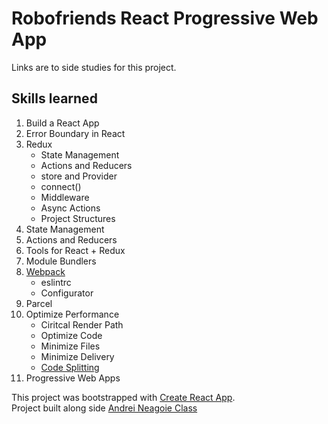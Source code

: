 # Robofriends React Progressive Web App
Links are to side studies for this project.

## Skills learned
1. Build a React App
2. Error Boundary in React
3. Redux
    - State Management
    - Actions and Reducers
    - store and Provider
    - connect()
    - Middleware
    - Async Actions
    - Project Structures
4.  State Management
5. Actions and Reducers
6. Tools for React + Redux
7. Module Bundlers
8. [Webpack](https://github.com/VeraButler/webpack-study)
    - eslintrc
    - Configurator
9. Parcel
10. Optimize Performance
    - Ciritcal Render Path
    - Optimize Code
    - Minimize Files
    - Minimize Delivery
    - [Code Splitting](https://github.com/VeraButler/react-code-splitting)
11. Progressive Web Apps

This project was bootstrapped with [Create React App](https://github.com/facebookincubator/create-react-app).<br >
Project built along side [Andrei Neagoie Class](https://www.udemy.com/the-complete-junior-to-senior-web-developer-roadmap/)
